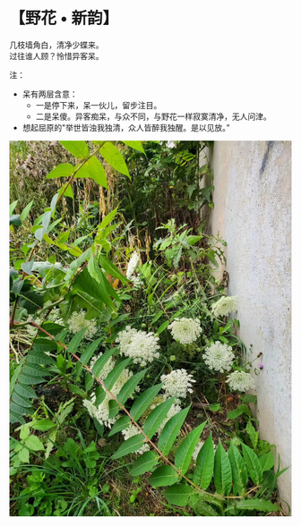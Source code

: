 # 【野花 • 新韵】

几枝墙角白，清净少蝶来。   
过往谁人顾？怜惜异客呆。

注：
- 呆有两层含意：
  - 一是停下来，呆一伙儿，留步注目。
  - 二是呆傻。异客痴呆，与众不同，与野花一样寂寞清净，无人问津。
- 想起屈原的"举世皆浊我独清，众人皆醉我独醒。是以见放。”

![](31.jpg)